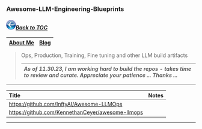### Awesome-LLM-Engineering-Blueprints
#### _[<img src="images/back_button_2.png" width="25" height="25">Back to TOC](https://github.com/xsankar/Awesome-Awesome-LLM)_
| [About Me](https://www.linkedin.com/in/ksankar) | [Blog](https://ksankar.medium.com) |
| :- | :- |
> Ops, Production, Training, Fine tuning and other LLM build artifacts
> 
> |***As of 11.30.23, I am working hard to build the repos - takes time to review and curate. Appreciate your patience ... Thanks ...***|
> | :- |
> 
***
| Title | Notes |
|:-|:-|
| https://github.com/InftyAI/Awesome-LLMOps | |
| https://github.com/KennethanCeyer/awesome-llmops | |
***

